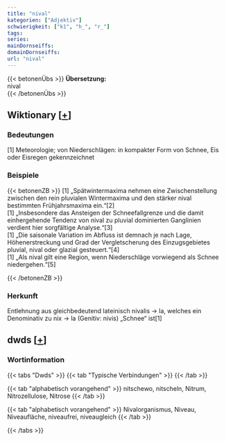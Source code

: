 ```yaml
---
title: "nival"
kategorien: ["Adjektiv"]
schwierigkeit: ["k1", "h_", "r_"]
tags:
series:
mainDornseiffs:
domainDornseiffs:
url: "nival"
---
```


{{< betonenÜbs >}}
**Übersetzung:**  
nival  
{{< /betonenÜbs >}}

## Wiktionary [[+](https://de.wiktionary.org/wiki/nival)]

### Bedeutungen
[1] Meteorologie; von Niederschlägen: in kompakter Form von Schnee, Eis oder Eisregen gekennzeichnet  

### Beispiele
{{< betonenZB >}}
[1] „Spätwintermaxima nehmen eine Zwischenstellung zwischen den rein pluvialen Wintermaxima und den stärker nival bestimmten Frühjahrsmaxima ein.“[2]  
[1] „Insbesondere das Ansteigen der Schneefallgrenze und die damit einhergehende Tendenz von nival zu pluvial dominierten Ganglinien verdient hier sorgfältige Analyse.“[3]  
[1] „Die saisonale Variation im Abfluss ist demnach je nach Lage, Höhenerstreckung und Grad der Vergletscherung des Einzugsgebietes pluvial, nival oder glazial gesteuert.“[4]  
[1] „Als nival gilt eine Region, wenn Niederschläge vorwiegend als Schnee niedergehen.“[5]  

{{< /betonenZB >}}
### Herkunft
Entlehnung aus gleichbedeutend lateinisch nivalis → la, welches ein Denominativ zu nix → la (Genitiv: nivis) „Schnee“ ist[1]  



## dwds [[+](https://www.dwds.de/wb/nival)]

### Wortinformation
{{< tabs "Dwds" >}}
{{< tab "Typische Verbindungen" >}}
{{< /tab >}}

{{< tab "alphabetisch vorangehend" >}}
nitschewo, nitscheln, Nitrum, Nitrozellulose, Nitrose
{{< /tab >}}

{{< tab "alphabetisch vorangehend" >}}
Nivalorganismus, Niveau, Niveaufläche, niveaufrei, niveaugleich
{{< /tab >}}

{{< /tabs >}}

